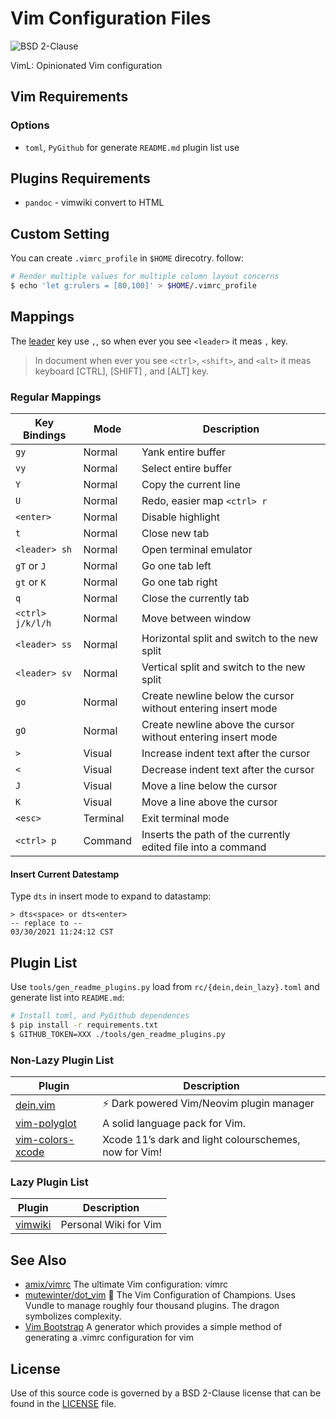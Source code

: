 # Vim Configuration Files

![](https://img.shields.io/badge/License-BSD%202--Clause-blue.svg?style=flat-square "BSD 2-Clause")

VimL: Opinionated Vim configuration

## Vim Requirements

### Options

- `toml`, `PyGithub` for generate `README.md` plugin list use

## Plugins Requirements

- `pandoc` - vimwiki convert to HTML

## Custom Setting

You can create `.vimrc_profile` in `$HOME` direcotry. follow:

```sh
# Render multiple values for multiple column layout concerns
$ echo 'let g:rulers = [80,100]' > $HOME/.vimrc_profile
```

## Mappings

The [leader](http://learnvimscriptthehardway.stevelosh.com/chapters/06.html#leader) key use `,`,
so when ever you see `<leader>` it meas `,` key.

> In document when ever you see `<ctrl>`, `<shift>`, and `<alt>` it meas keyboard \[CTRL\], \[SHIFT\]
> , and \[ALT\] key.

### Regular Mappings

| Key Bindings     | Mode     | Description                                                  |
| ---------------- | -------- | ------------------------------------------------------------ |
| `gy`             | Normal   | Yank entire buffer                                           |
| `vy`             | Normal   | Select entire buffer                                         |
| `Y`              | Normal   | Copy the current line                                        |
| `U`              | Normal   | Redo, easier map `<ctrl> r`                                  |
| `<enter>`        | Normal   | Disable highlight                                            |
| `t`              | Normal   | Close new tab                                                |
| `<leader> sh`    | Normal   | Open terminal emulator                                       |
| `gT` or `J`      | Normal   | Go one tab left                                              |
| `gt` or `K`      | Normal   | Go one tab right                                             |
| `q`              | Normal   | Close the currently tab                                      |
| `<ctrl> j/k/l/h` | Normal   | Move between window                                          |
| `<leader> ss`    | Normal   | Horizontal split and switch to the new split                 |
| `<leader> sv`    | Normal   | Vertical split and switch to the new split                   |
| `go`             | Normal   | Create newline below the cursor without entering insert mode |
| `gO`             | Normal   | Create newline above the cursor without entering insert mode |
| `>`              | Visual   | Increase indent text after the cursor                        |
| `<`              | Visual   | Decrease indent text after the cursor                        |
| `J`              | Visual   | Move a line below the cursor                                 |
| `K`              | Visual   | Move a line above the cursor                                 |
| `<esc>`          | Terminal | Exit terminal mode                                           |
| `<ctrl> p`       | Command  | Inserts the path of the currently edited file into a command |

#### Insert Current Datestamp

Type `dts` in insert mode to expand to datastamp:

```
> dts<space> or dts<enter>
-- replace to --
03/30/2021 11:24:12 CST
```

## Plugin List

Use `tools/gen_readme_plugins.py` load from `rc/{dein,dein_lazy}.toml` and
generate list into `README.md`:

```bash
# Install toml, and PyGithub dependences
$ pip install -r requirements.txt
$ GITHUB_TOKEN=XXX ./tools/gen_readme_plugins.py
```

<!-- prettier-ignore-start -->
<!-- BEGIN PLUGIN LIST -->
### Non-Lazy Plugin List
| Plugin | Description |
| ------ | ----------- |
| [dein.vim](https://github.com/Shougo/dein.vim) | :zap: Dark powered Vim/Neovim plugin manager |
| [vim-polyglot](https://github.com/sheerun/vim-polyglot) | A solid language pack for Vim. |
| [vim-colors-xcode](https://github.com/arzg/vim-colors-xcode) | Xcode 11’s dark and light colourschemes, now for Vim! |
### Lazy Plugin List
| Plugin | Description |
| ------ | ----------- |
| [vimwiki](https://github.com/vimwiki/vimwiki) | Personal Wiki for Vim |
<!-- END PLUGIN LIST -->
<!-- prettier-ignore-end -->

## See Also

- [amix/vimrc](https://github.com/amix/vimrc) The ultimate Vim configuration: vimrc
- [mutewinter/dot_vim](https://github.com/mutewinter/dot_vim) 🐉 The Vim Configuration of Champions.
  Uses Vundle to manage roughly four thousand plugins. The dragon symbolizes complexity.
- [Vim Bootstrap](https://vim-bootstrap.com) A generator which provides a simple method of generating
  a .vimrc configuration for vim

## License

Use of this source code is governed by a BSD 2-Clause license that can be
found in the [LICENSE](./LICENSE) file.

<!--
[//]: <> vim: set tabstop=4 softtabstop=4 shiftwidth=4 expandtab filetype=markdown :
[//]: <> vim: set nofoldenable :
-->
